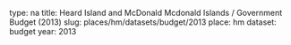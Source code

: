 type: na
title: Heard Island and McDonald Mcdonald Islands / Government Budget (2013)
slug: places/hm/datasets/budget/2013
place: hm
dataset: budget
year: 2013
